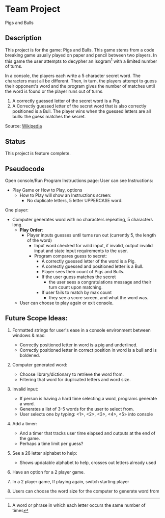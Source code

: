 # Team Project
Pigs and Bulls

Description
-----------
This project is for the game: Pigs and Bulls. This game stems from a code breaking game usually played on paper and pencil between two players. In this game the user attempts to decypher an isogram[^1] with a limited number of turns.

In a console, the players each write a 5 character secret word. The characters must all be different. Then, in turn, the players attempt to guess their opponent's word and the program gives the number of matches until the word is found or the player runs out of turns.
1. A correctly guessed letter of the secret word is a Pig.
2. A Correctly guessed letter of the secret word that is also correctly positioned is a Bull.
The player wins when the guessed letters are all bulls: the guess matches the secret.

Source: [Wikipedia](https://en.wikipedia.org/wiki/Bulls_and_Cows)

Status
------
This project is feature complete. 

Pseudocode 
----------
Open console/Run Program 
Instructions page: 
User can see Instructions: 
* Play Game or How to Play, options 
  * How to Play will show an Instructions screen: 
    * No duplicate letters, 5 letter UPPERCASE word. 

One player: 

* Computer generates word with no characters repeating, 5 characters long. 
    * **Play Order**: 
      * Player inputs guesses until turns run out (currently 5, the length of the word)
          * Input word checked for valid input, if invalid, output invalid input and state input requirements to the user.  
          * Program compares guess to secret: 
              * A correctly guessed letter of the word is a Pig. 
              * A correctly guessed and positioned letter is a Bull. 
              * Player sees their count of Pigs and Bulls. 
              * If the user guess matches the secret 
                  * the user sees a congratulations message and their turn count upon matching. 
              * If user fails to match by max count 
                  * they see a score screen, and what the word was. 
  * User can choose to play again or exit console. 

Future Scope Ideas: 
-------------------------------

1. Formatted strings for user's ease in a console environment between windows & mac:  
    * Correctly positioned letter in word is a pig and underlined. 
    * Correctly positioned letter in correct position in word is a bull and is boldened. 

2. Computer generated word: 
    * Choose library/dictionary to retrieve the word from. 
    * Filtering that word for duplicated letters and word size. 

3. Invalid input: 
    * If person is having a hard time selecting a word, programs generate a word. 
    * Generates a list of 3-5 words for the user to select from.  
    * User selects one by typing: <1>, <2>, <3>, <4>, <5> into console 

4. Add a timer: 
    * And a timer that tracks user time elapsed and outputs at the end of the game. 
    * Perhaps a time limit per guess? 

5. See a 26 letter alphabet to help: 
    * Shows updatable alphabet to help, crosses out letters already used 
6. Have an option for a 2 player game.

7. In a 2 player game, If playing again, switch starting player 

8. Users can choose the word size for the computer to generate word from 

[^1]: A word or phrase in which each letter occurs the same number of times
